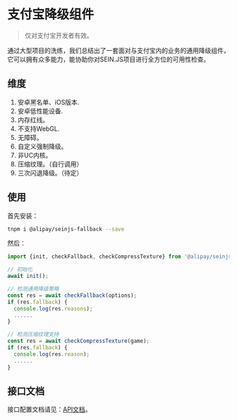 # 支付宝降级组件

>仅对支付宝开发者有效。

通过大型项目的洗练，我们总结出了一套面对与支付宝内的业务的通用降级组件，它可以拥有众多能力，能协助你对SEIN.JS项目进行全方位的可用性检查。

## 维度

1. 安卓黑名单、iOS版本.
2. 安卓低性能设备.
3. 内存红线。
4. 不支持WebGL.
5. 无障碍。
6. 自定义强制降级。
7. 非UC内核。
8. 压缩纹理。（自行调用）
9. 三次闪退降级。（待定）

## 使用

首先安装：

```sh
tnpm i @alipay/seinjs-fallback --save
```

然后：

```ts
import {init, checkFallback, checkCompressTexture} from '@alipay/seinjs-fallback';

// 初始化
await init();

// 检测通用降级策略
const res = await checkFallback(options);
if (res.fallback) {
  console.log(res.reasons);
  ......
}

// 检测压缩纹理支持
const res = await checkCompressTexture(game);
if (res.fallback) {
  console.log(res.reason);
  ......
}
```

## 接口文档

接口配置文档请见：[API文档](http://gitlab.alipay-inc.com/paradise/seinjs-fallback/blob/master/doc/globals.md)。

